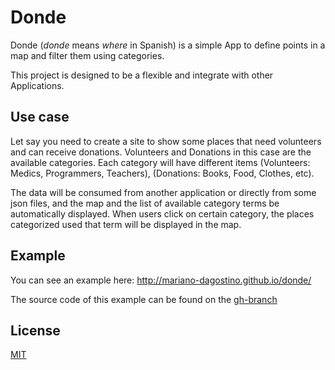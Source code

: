 # Donde

Donde (_donde_ means _where_ in Spanish) is a simple App to define points in
a map and filter them using categories.

This project is designed to be a flexible and integrate with other Applications.

## Use case

Let say you need to create a site to show some places that need volunteers
and can receive donations. Volunteers and Donations in this case are the
available categories. Each category will have different items (Volunteers:
Medics, Programmers, Teachers), (Donations: Books, Food, Clothes, etc).

The data will be consumed from another application or directly from some json
files, and the map and the list of available category terms be automatically
displayed. When users click on certain category, the places categorized used
that term will be displayed in the map.

## Example

You can see an example here: http://mariano-dagostino.github.io/donde/

The source code of this example can be found on the [gh-branch](https://github.com/mariano-dagostino/donde/tree/gh-pages)

## License

[MIT](https://github.com/mariano-dagostino/donde/blob/master/LICENSE)
